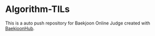 # Algorithm-TILs
This is a auto push repository for Baekjoon Online Judge created with [BaekjoonHub](https://github.com/BaekjoonHub/BaekjoonHub).
